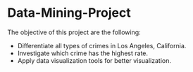 # Data-Mining-Project
The objective of this project are the following:
- Differentiate all types of crimes in Los Angeles, California.
- Investigate which crime has the highest rate.
- Apply data visualization tools for better visualization.
